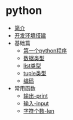 # python

* [简介](content/python.md)
* [开发环境搭建](install.md)
* 基础篇
  * [第一个python程序](first_python.md)
  * [数据类型](content/type.md)
  * [list类型](content/list.md)
  * [tuple类型](contet/tuple.md)
  * [编码](content/format.md)
* 常用函数
  * [输出-print](content/print.md)
  * [输入-input](content/input.md)
  * [字符个数-len](content/len.md)
  